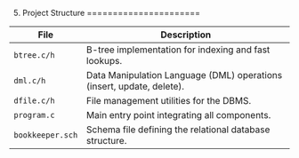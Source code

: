 5. Project Structure
======================

| File             | Description                                                                 |  
|------------------|-----------------------------------------------------------------------------|  
| `btree.c/h`      | B-tree implementation for indexing and fast lookups.                       |  
| `dml.c/h`        | Data Manipulation Language (DML) operations (insert, update, delete).      |  
| `dfile.c/h`      | File management utilities for the DBMS.                                    |  
| `program.c`      | Main entry point integrating all components.                               |  
| `bookkeeper.sch` | Schema file defining the relational database structure.                    |  
